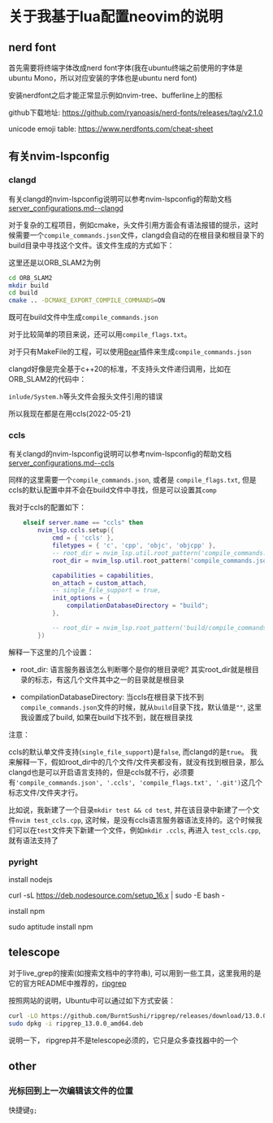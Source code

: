 

# 关于我基于lua配置neovim的说明

## nerd font

首先需要将终端字体改成nerd font字体(我在ubuntu终端之前使用的字体是ubuntu Mono，所以对应安装的字体也是ubuntu nerd font)

安装nerdfont之后才能正常显示例如nvim-tree、bufferline上的图标

github下载地址: 
https://github.com/ryanoasis/nerd-fonts/releases/tag/v2.1.0

unicode emoji table: 
https://www.nerdfonts.com/cheat-sheet



## 有关nvim-lspconfig

### clangd

有关clangd的nvim-lspconfig说明可以参考nvim-lspconfig的帮助文档 [server_configurations.md--clangd](https://github.com/neovim/nvim-lspconfig/blob/master/doc/server_configurations.md#clangd)




对于复杂的工程项目，例如cmake，头文件引用方面会有语法报错的提示，这时候需要一个`compile_commands.json`文件，clangd会自动的在根目录和根目录下的build目录中寻找这个文件。该文件生成的方式如下：

这里还是以ORB_SLAM2为例

```bash
cd ORB_SLAM2
mkdir build
cd build
cmake .. -DCMAKE_EXPORT_COMPILE_COMMANDS=ON
```
既可在build文件中生成`compile_commands.json`

对于比较简单的项目来说，还可以用`compile_flags.txt`。

对于只有MakeFile的工程，可以使用[Bear](https://github.com/rizsotto/Bear)插件来生成`compile_commands.json`



clangd好像是完全基于c++20的标准，不支持头文件递归调用，比如在ORB_SLAM2的代码中：

`inlude/System.h`等头文件会报头文件引用的错误

所以我现在都是在用ccls(2022-05-21)


### ccls


有关clangd的nvim-lspconfig说明可以参考nvim-lspconfig的帮助文档 [server_configurations.md--ccls](https://github.com/neovim/nvim-lspconfig/blob/master/doc/server_configurations.md#ccls)

同样的这里需要一个`compile_commands.json`, 或者是 `compile_flags.txt`, 但是ccls的默认配置中并不会在build文件中寻找，但是可以设置其`comp`


我对于ccls的配置如下：

```lua
    elseif server.name == "ccls" then
		nvim_lsp.ccls.setup({
            cmd = { 'ccls' },
            filetypes = { 'c', 'cpp', 'objc', 'objcpp' },
            -- root_dir = nvim_lsp.util.root_pattern('compile_commands.json', '.ccls', 'compile_flags.txt', '.git', 'build'),
            root_dir = nvim_lsp.util.root_pattern('compile_commands.json', '.ccls', 'compile_flags.txt', '.git'),

			capabilities = capabilities,
			on_attach = custom_attach,
            -- single_file_support = true,
            init_options = {
                compilationDatabaseDirectory = "build";
            },

            -- root_dir = nvim_lsp.root_pattern('build/compile_commands.json', '.git'),
		})
```

解释一下这里的几个设置：

+ root_dir: 语言服务器该怎么判断哪个是你的根目录呢? 其实root_dir就是根目录的标志，有这几个文件其中之一的目录就是根目录

+ compilationDatabaseDirectory: 当ccls在根目录下找不到`compile_commands.json`文件的时候，就从`build`目录下找，默认值是`""`, 这里我设置成了build, 如果在build下找不到，就在根目录找 



注意：

ccls的默认单文件支持(`single_file_support`)是`false`, 而clangd的是`true`。
我来解释一下，假如root_dir中的几个文件/文件夹都没有，就没有找到根目录，那么clangd也是可以开启语言支持的，但是ccls就不行，必须要有`'compile_commands.json', '.ccls', 'compile_flags.txt', '.git')`这几个标志文件/文件夹才行。

比如说，我新建了一个目录`mkdir test && cd test`, 并在该目录中新建了一个文件`nvim test_ccls.cpp`, 这时候，是没有ccls语言服务器语法支持的。这个时候我们可以在`test`文件夹下新建一个文件，例如`mkdir .ccls`, 再进入 `test_ccls.cpp`, 就有语法支持了

### pyright

install nodejs

curl -sL https://deb.nodesource.com/setup_16.x | sudo -E bash -

install npm


sudo aptitude install npm

## telescope

对于live_grep的搜索(如搜索文档中的字符串), 可以用到一些工具，这里我用的是它的官方README中推荐的，[ripgrep](https://github.com/BurntSushi/ripgrep#installation)

按照网站的说明，Ubuntu中可以通过如下方式安装：

```bash
curl -LO https://github.com/BurntSushi/ripgrep/releases/download/13.0.0/ripgrep_13.0.0_amd64.deb
sudo dpkg -i ripgrep_13.0.0_amd64.deb
```

说明一下， ripgrep并不是telescope必须的，它只是众多查找器中的一个

## other

### 光标回到上一次编辑该文件的位置

快捷键`g;`







